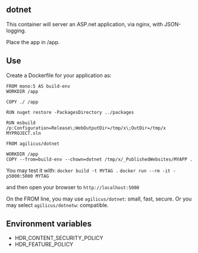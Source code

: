 ## dotnet

This container will server an ASP.net application, via nginx,
with JSON-logging.

Place the app in /app.

## Use

Create a Dockerfile for your application as:

```
FROM mono:5 AS build-env
WORKDIR /app

COPY ./ /app

RUN nuget restore -PackagesDirectory ../packages

RUN msbuild  /p:Configuration=Release\;WebOutputDir=/tmp/x\;OutDir=/tmp/x MYPROJECT.sln

FROM agilicus/dotnet

WORKDIR /app
COPY --from=build-env --chown=dotnet /tmp/x/_PublishedWebsites/MYAPP .
```

You may test it with:
`docker build -t MYTAG .`
`docker run --rm -it -p5000:5000 MYTAG`

and then open your browser to `http://localhost:5000`

On the FROM line, you may use `agilicus/dotnet`: small, fast, secure. Or you
may select `agilicus/dotnetw`: compatible.

## Environment variables

- HDR_CONTENT_SECURITY_POLICY
- HDR_FEATURE_POLICY
